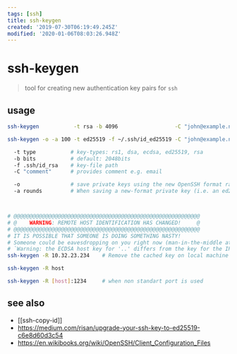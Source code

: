 ```yaml
---
tags: [ssh]
title: ssh-keygen
created: '2019-07-30T06:19:49.245Z'
modified: '2020-01-06T08:03:26.948Z'
---
```


# ssh-keygen

> tool for creating new authentication key pairs for `ssh`

## usage

```sh
ssh-keygen           -t rsa -b 4096                  -C "john@example.net"    # generate ssh-key 4096-bit rsa

ssh-keygen -o -a 100 -t ed25519 -f ~/.ssh/id_ed25519 -C "john@example.net"    # ed25519

  -t type           # key-types: rs1, dsa, ecdsa, ed25519, rsa
  -b bits           # default: 2048bits
  -f .ssh/id_rsa    # key-file path
  -C "comment"      # provides comment e.g. email

  -o                # save private keys using the new OpenSSH format rather than the more compatible PEM format
  -a rounds         # When saving a new-format private key (i.e. an ed25519 key or when the -o flag is set)



# @@@@@@@@@@@@@@@@@@@@@@@@@@@@@@@@@@@@@@@@@@@@@@@@@@@@@@@@@@@
# @    WARNING: REMOTE HOST IDENTIFICATION HAS CHANGED!     @
# @@@@@@@@@@@@@@@@@@@@@@@@@@@@@@@@@@@@@@@@@@@@@@@@@@@@@@@@@@@
# IT IS POSSIBLE THAT SOMEONE IS DOING SOMETHING NASTY!
# Someone could be eavesdropping on you right now (man-in-the-middle attack)!
# `Warning: the ECDSA host key for '..' differs from the key for the IP address `
ssh-keygen -R 10.32.23.234    # Remove the cached key on local machine

ssh-keygen -R host

ssh-keygen -R [host]:1234     # when non standart port is used
```

## see also
- [[ssh-copy-id]]
- https://medium.com/risan/upgrade-your-ssh-key-to-ed25519-c6e8d60d3c54
- https://en.wikibooks.org/wiki/OpenSSH/Client_Configuration_Files
